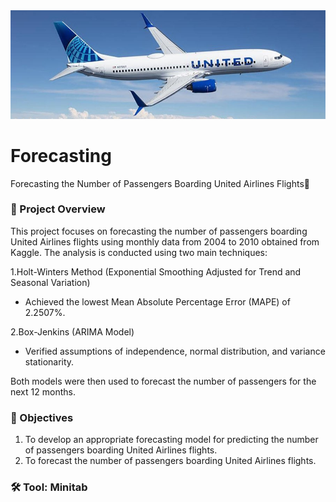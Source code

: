 <div id="header" align="center">
 <img src="https://github.com/paweenachodpaseart/Forecasting/blob/main/UnitedAirlines.jpg?raw=true"width="900"/>
</div>

# Forecasting
Forecasting the Number of Passengers Boarding United Airlines Flights🛫

### 📌 Project Overview  
This project focuses on forecasting the number of passengers boarding United Airlines flights using monthly data from 2004 to 2010 obtained from Kaggle. The analysis is conducted using two main techniques:

1.Holt-Winters Method (Exponential Smoothing Adjusted for Trend and Seasonal Variation)
- Achieved the lowest Mean Absolute Percentage Error (MAPE) of 2.2507%.
  
2.Box-Jenkins (ARIMA Model)
- Verified assumptions of independence, normal distribution, and variance stationarity.

Both models were then used to forecast the number of passengers for the next 12 months.

### 🎯 Objectives
1. To develop an appropriate forecasting model for predicting the number of passengers boarding United Airlines flights.
2. To forecast the number of passengers boarding United Airlines flights.

### 🛠️ Tool: Minitab
